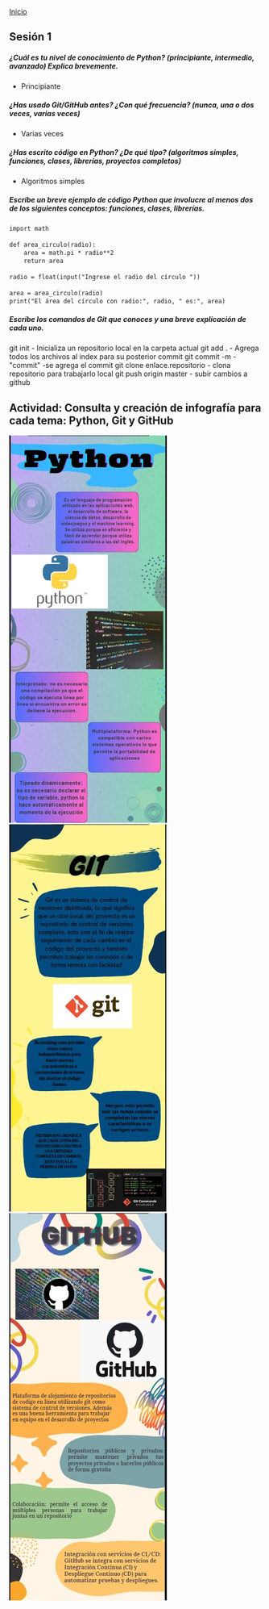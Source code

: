 <!-- No borrar o modificar -->
[Inicio](./index.md)

## Sesión 1 

##### ¿Cuál es tu nivel de conocimiento de Python? (principiante, intermedio, avanzado) Explica brevemente.
- Principiante

##### ¿Has usado Git/GitHub antes? ¿Con qué frecuencia? (nunca, una o dos veces, varias veces)
- Varias veces

##### ¿Has escrito código en Python? ¿De qué tipo? (algoritmos simples, funciones, clases, librerías, proyectos completos)
- Algoritmos simples

##### Escribe un breve ejemplo de código Python que involucre al menos dos de los siguientes conceptos: funciones, clases, librerías.

```python:
import math

def area_circulo(radio):
    area = math.pi * radio**2
    return area

radio = float(input("Ingrese el radio del círculo "))

area = area_circulo(radio)
print("El área del círculo con radio:", radio, " es:", area)
```

##### Escribe los comandos de Git que conoces y una breve explicación de cada uno.
git init - Inicializa un repositorio local en la carpeta actual
git add . - Agrega todos los archivos al index para su posterior commit
git commit -m - "commit" -se agrega el commit
git clone enlace.repositorio - clona repositorio para trabajarlo local
git push origin master - subir cambios a github


## Actividad: Consulta y creación de infografía para cada tema: Python, Git y GitHub

![Python](./img/python.jpg)
![Git](./img/git.jpg)
![Github](./img/github.jpg)



<!-- Su documentación aquí -->






